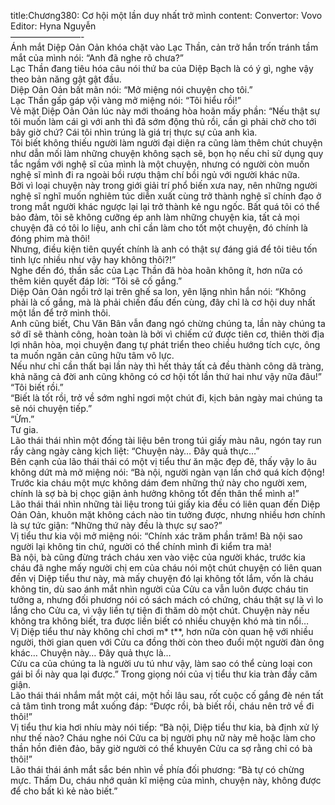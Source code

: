 title:Chương380: Cơ hội một lần duy nhất trở mình
content:
Convertor: Vovo<br>Editor: Hyna Nguyễn<br>————————-<br>Ánh mắt Diệp Oản Oản khóa chặt vào Lạc Thần, cản trở hắn trốn tránh tầm mắt của mình nói: “Anh đã nghe rõ chưa?”<br>Lạc Thần đang tiêu hóa câu nói thứ ba của Diệp Bạch là có ý gì, nghe vậy theo bản năng gật gật đầu.<br>Diệp Oản Oản bất mãn nói: “Mở miệng nói chuyện cho tôi.”<br>Lạc Thần gấp gáp vội vàng mở miệng nói: “Tôi hiểu rồi!”<br>Vẻ mặt Diệp Oản Oản lúc này mới thoáng hòa hoãn mấy phần: “Nếu thật sự tôi muốn làm cái gì với anh thì đã sớm động thủ rồi, cần gì phải chờ cho tới bây giờ chứ? Cái tôi nhìn trúng là giá trị thực sự của anh kìa.<br>Tôi biết không thiếu người làm người đại diện ra cũng làm thêm chút chuyện như dẫn mối làm những chuyện không sạch sẽ, bọn họ nếu chỉ sử dụng quy tắc ngầm với nghệ sĩ của mình là một chuyện, nhưng có người còn muốn nghệ sĩ mình đi ra ngoài bồi rượu thậm chí bồi ngủ với người khác nữa.<br>Bởi vì loại chuyện này trong giới giải trí phổ biến xưa nay, nên những người nghệ sĩ nghĩ muốn nghiêm túc diễn xuất cùng trở thành nghệ sĩ chính đạo ở trong mắt người khác ngược lại lại trở thành kẻ ngu ngốc. Bất quá tôi có thể bảo đảm, tôi sẽ không cưỡng ép anh làm những chuyện kia, tất cả mọi chuyện đã có tôi lo liệu, anh chỉ cần làm cho tốt một chuyện, đó chính là đóng phim mà thôi!<br>Nhưng, điều kiện tiên quyết chính là anh có thật sự đáng giá để tôi tiêu tốn tinh lực nhiều như vậy hay không thôi?!”<br>Nghe đến đó, thần sắc của Lạc Thần đã hòa hoãn không ít, hơn nữa có thêm kiên quyết đáp lời: “Tôi sẽ cố gắng.”<br>Diệp Oản Oản ngồi trở lại trên ghế sa lon, yên lặng nhìn hắn nói: “Không phải là cố gắng, mà là phải chiến đấu đến cùng, đây chỉ là cơ hội duy nhất một lần để trở mình thôi.<br>Anh cũng biết, Chu Văn Bân vẫn đang ngó chừng chúng ta, lần này chúng ta sở dĩ sẽ thành công, hoàn toàn là bởi vì chiếm cứ được tiên cơ, thiên thời địa lợi nhân hòa, mọi chuyện đang tự phát triển theo chiều hướng tích cực, ông ta muốn ngăn cản cũng hữu tâm vô lực.<br>Nếu như chỉ cần thất bại lần này thì hết thảy tất cả đều thành công dã tràng, khả năng cả đời anh cũng không có cơ hội tốt lần thứ hai như vậy nữa đâu!”<br>“Tôi biết rồi.”<br>“Biết là tốt rồi, trở về sớm nghỉ ngơi một chút đi, kịch bản ngày mai chúng ta sẽ nói chuyện tiếp.”<br>“Ừm.”<br>Tư gia.<br>Lão thái thái nhìn một đống tài liệu bên trong túi giấy màu nâu, ngón tay run rẩy càng ngày càng kịch liệt: “Chuyện này… Đây quả thực…”<br>Bên cạnh của lão thái thái có một vị tiểu thư ăn mặc đẹp đẽ, thấy vậy lo âu không dứt mà mở miệng nói: “Bà nội, người ngàn vạn lần chớ quá kích động! Trước kia cháu một mực không dám đem những thứ này cho người xem, chính là sợ bà bị chọc giận ảnh hưởng không tốt đến thân thể mình a!”<br>Lão thái thái nhìn những tài liệu trong túi giấy kia đều có liên quan đến Diệp Oản Oản, khuôn mặt không cách nào tin tưởng được, nhưng nhiều hơn chính là sự tức giận: “Những thứ này đều là thực sự sao?”<br>Vị tiểu thư kia vội mở miệng nói: “Chính xác trăm phần trăm! Bà nội sao người lại không tin chứ, người có thể chính mình đi kiểm tra mà!<br>Bà nội, bà cũng đừng trách cháu xen vào việc của người khác, trước kia cháu đã nghe mấy người chị em của cháu nói một chút chuyện có liên quan đền vị Diệp tiểu thư này, mà mấy chuyện đó lại không tốt lắm, vốn là cháu không tin, dù sao ánh mắt nhìn người của Cửu ca vẫn luôn được cháu tin tưởng a, nhưng đối phương nói có sách mách có chứng, cháu thật sự là vì lo lắng cho Cửu ca, vì vậy liền tự tiện đi thăm dò một chút. Chuyện này nếu không tra không biết, tra được liền biết có nhiều chuyện khó mà tin nổi…<br>Vị Diệp tiểu thư này không chỉ chơi m* t**, hơn nữa còn quan hệ với nhiều người, thời gian quen với Cửu ca đồng thời còn theo đuổi một người đàn ông khác… Chuyện này… Đây quả thực là…<br>Cửu ca của chúng ta là người ưu tú như vậy, làm sao có thể cùng loại con gái bỉ ổi này qua lại được.” Trong giọng nói của vị tiểu thư kia tràn đầy căm giận.<br>Lão thái thái nhắm mắt một cái, một hồi lâu sau, rốt cuộc cố gắng đè nén tất cả tâm tình trong mắt xuống đáp: “Được rồi, bà biết rồi, cháu nên trở về đi thôi!”<br>Vị tiểu thư kia hơi nhíu mày nói tiếp: “Bà nội, Diệp tiểu thư kia, bà định xử lý như thế nào? Cháu nghe nói Cửu ca bị người phụ nữ này mê hoặc làm cho thần hồn điên đảo, bây giờ người có thể khuyên Cửu ca sợ rằng chỉ có bà thôi!”<br>Lão thái thái ánh mắt sắc bén nhìn về phía đối phương: “Bà tự có chừng mực. Thấm Du, cháu nhớ quản kĩ miệng của mình, chuyện này, không được để cho bất kì kẻ nào biết.”